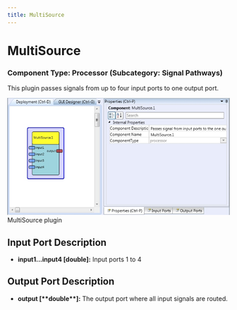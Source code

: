 ```yaml
---
title: MultiSource
---
```


# MultiSource

### Component Type: Processor (Subcategory: Signal Pathways)

This plugin passes signals from up to four input ports to one output port.

![Screenshot: MultiSource plugin](./img/MultiSource.jpg "Screenshot: MultiSource plugin")  
MultiSource plugin

## Input Port Description

- **input1...input4 \[double\]:** Input ports 1 to 4

## Output Port Description

- **output \[\*\***double\***\*\]:** The output port where all input signals are routed.
